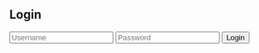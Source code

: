 <!DOCTYPE html>
<html lang="en">
<head>
    <meta charset="UTF-8">
    <meta name="viewport" content="width=device-width, initial-scale=1.0">
    <link rel="stylesheet" href="style.css">
    <title>Login Page</title>
</head>
<body>
    <div class="login-container">
        <h2>Login</h2>
        <form id="login-form">
            <input type="text" id="username" placeholder="Username" required>
            <input type="password" id="password" placeholder="Password" required>
            <button type="submit">Login</button>
        </form>
        <div id="message"></div>
    </div>
    <script src="script.js"></script>
</body>
</html>
